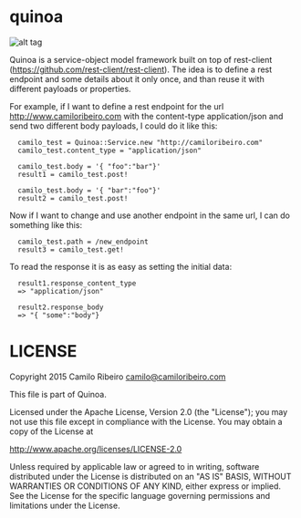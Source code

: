 quinoa
=====
![alt tag](http://i.huffpost.com/gen/1821327/images/n-QUINOA-large570.jpg)

Quinoa is a service-object model framework built on top of rest-client (https://github.com/rest-client/rest-client). 
The idea is to define a rest endpoint and some details about it only once, and than reuse it with different payloads or properties.

For example, if I want to define a rest endpoint for the url http://www.camiloribeiro.com with the content-type application/json and send two different body payloads, I could do it like this:

      camilo_test = Quinoa::Service.new "http://camiloribeiro.com"
      camilo_test.content_type = "application/json"

      camilo_test.body = '{ "foo":"bar"}'
      result1 = camilo_test.post!

      camilo_test.body = '{ "bar":"foo"}'
      result2 = camilo_test.post!

Now if I want to change and use another endpoint in the same url, I can do something like this:

      camilo_test.path = /new_endpoint
      result3 = camilo_test.get!

To read the response it is as easy as setting the initial data:

      result1.response_content_type
      => "application/json"

      result2.response_body
      => "{ "some":"body"}


LICENSE
=======

Copyright 2015 Camilo Ribeiro camilo@camiloribeiro.com

This file is part of Quinoa.

Licensed under the Apache License, Version 2.0 (the "License"); you may not use this file except in compliance with the License. You may obtain a copy of the License at

http://www.apache.org/licenses/LICENSE-2.0

Unless required by applicable law or agreed to in writing, software distributed under the License is distributed on an "AS IS" BASIS, WITHOUT WARRANTIES OR CONDITIONS OF ANY KIND, either express or implied. See the License for the specific language governing permissions and limitations under the License.
